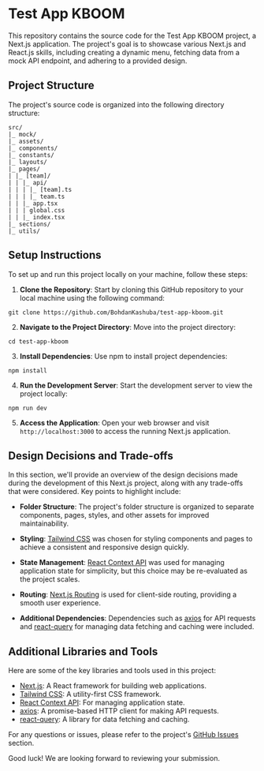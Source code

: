 # Test App KBOOM

This repository contains the source code for the Test App KBOOM project, a Next.js application. The project's goal is to showcase various Next.js and React.js skills, including creating a dynamic menu, fetching data from a mock API endpoint, and adhering to a provided design.

## Project Structure

The project's source code is organized into the following directory structure:

```
src/
|_ mock/
|_ assets/
|_ components/
|_ constants/
|_ layouts/
|_ pages/
| |_ [team]/
| | |_ api/
| | | |_ [team].ts
| | | |_ team.ts
| | |_ app.tsx
| | | global.css
| | |_ index.tsx
|_ sections/
|_ utils/
```

## Setup Instructions

To set up and run this project locally on your machine, follow these steps:

1. **Clone the Repository**: Start by cloning this GitHub repository to your local machine using the following command:

`git clone https://github.com/BohdanKashuba/test-app-kboom.git`


2. **Navigate to the Project Directory**: Move into the project directory:

`cd test-app-kboom`

3. **Install Dependencies**: Use npm to install project dependencies:

`npm install`

4. **Run the Development Server**: Start the development server to view the project locally:

`npm run dev`

5. **Access the Application**: Open your web browser and visit `http://localhost:3000` to access the running Next.js application.

## Design Decisions and Trade-offs

In this section, we'll provide an overview of the design decisions made during the development of this Next.js project, along with any trade-offs that were considered. Key points to highlight include:

- **Folder Structure**: The project's folder structure is organized to separate components, pages, styles, and other assets for improved maintainability.

- **Styling**: [Tailwind CSS](https://tailwindcss.com/) was chosen for styling components and pages to achieve a consistent and responsive design quickly.

- **State Management**: [React Context API](https://reactjs.org/docs/context.html) was used for managing application state for simplicity, but this choice may be re-evaluated as the project scales.

- **Routing**: [Next.js Routing](https://nextjs.org/docs/routing/introduction) is used for client-side routing, providing a smooth user experience.

- **Additional Dependencies**: Dependencies such as [axios](https://axios-http.com/) for API requests and [react-query](https://react-query.tanstack.com/) for managing data fetching and caching were included.

## Additional Libraries and Tools

Here are some of the key libraries and tools used in this project:

- [Next.js](https://nextjs.org/): A React framework for building web applications.
- [Tailwind CSS](https://tailwindcss.com/): A utility-first CSS framework.
- [React Context API](https://reactjs.org/docs/context.html): For managing application state.
- [axios](https://axios-http.com/): A promise-based HTTP client for making API requests.
- [react-query](https://react-query.tanstack.com/): A library for data fetching and caching.

For any questions or issues, please refer to the project's [GitHub Issues](https://github.com/BohdanKashuba/test-app-kboom/issues) section.

Good luck! We are looking forward to reviewing your submission.
